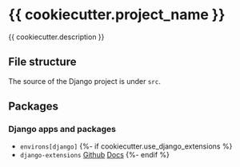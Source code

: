 # {{ cookiecutter.project_name }}

{{ cookiecutter.description }}

## File structure

The source of the Django project is under ``src``.

## Packages

### Django apps and packages

- ``environs[django]``
{%- if cookiecutter.use_django_extensions %}
- ``django-extensions`` [Github](https://github.com/django-extensions/django-extensions) [Docs](https://django-extensions.readthedocs.io/en/latest/)
{%- endif %}
